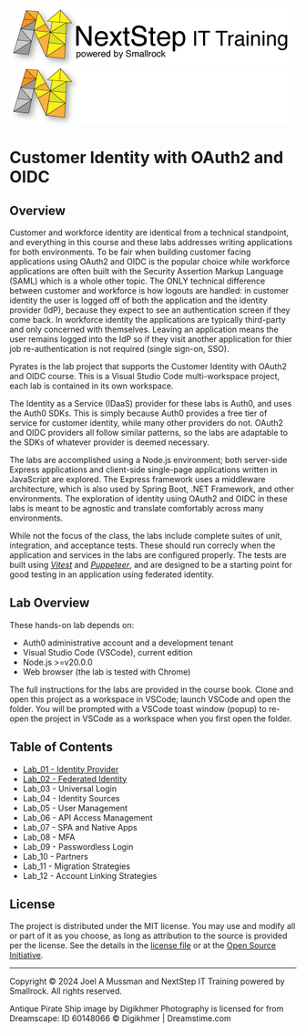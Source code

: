![Banner Light](./assets/images/nsbanner-light.png#gh-light-mode-only)
![banner Dark](./assets/images/nsbanner-dark.png#gh-dark-mode-only)

# Customer Identity with OAuth2 and OIDC

## Overview

Customer and workforce identity are identical from a technical standpoint, and
everything in this course and these labs addresses writing applications for both environments.
To be fair when building customer facing applications using OAuth2 and OIDC is the popular choice while
workforce applications are often built with the Security Assertion Markup Language (SAML) which is a whole other topic.
The ONLY technical difference between customer and workforce is how logouts are handled:
in customer identity the user is logged off of both the application and the identity provider (IdP), because they
expect to see an authentication screen if they come back.
In workforce identity the applications are typically third-party and only concerned with themselves.
Leaving an application means the user remains logged into the IdP so if they visit another application for thier job
re-authentication is not required (single sign-on, SSO).

Pyrates is the lab project that supports the Customer Identity with OAuth2 and OIDC course.
This is a Visual Studio Code multi-workspace project, each lab is contained in its own workspace.

The Identity as a Service (IDaaS) provider for these labs is Auth0, and uses the Auth0 SDKs.
This is simply because Auth0 provides a free tier of service for customer identity, while many other providers do not.
OAuth2 and OIDC providers all follow similar patterns, so the labs are adaptable to the SDKs
of whatever provider is deemed necessary.

The labs are accomplished using a Node.js environment; both server-side Express applications and
client-side single-page applications written in JavaScript are explored.
The Express framework uses a middleware architecture, which is also used by Spring Boot, .NET Framework, and
other environments.
The exploration of identity using OAuth2 and OIDC in these labs is meant to be agnostic and translate
comfortably across many environments.

While not the focus of the class, the labs include complete suites of unit, integration, and acceptance tests.
These should run correcly when the application and services in the labs are configured properly.
The tests are built using [*Vitest*](https://vitest.dev/) and [*Puppeteer*](https://pptr.dev/),
and are designed to be a starting point for good testing in an application using federated identity.

## Lab Overview

These hands-on lab depends on:
* Auth0 administrative account and a development tenant
* Visual Studio Code (VSCode), current edition
* Node.js >=v20.0.0
* Web browser (the lab is tested with Chrome)

The full instructions for the labs are provided in the course book.
Clone and open this project as a workspace in VSCode; launch VSCode and open the folder.
You will be prompted with a VSCode toast window (popup) to re-open the project in VSCode as a workspace when you first
open the folder.

## Table of Contents

* [Lab_01 - Identity Provider](./Lab_01%20-%20Identity%20Provider/)
* [Lab_02 - Federated Identity](./Lab_02%20-%20Federated%20Identity/)
* Lab_03 - Universal Login
* Lab_04 - Identity Sources
* Lab_05 - User Management
* Lab_06 - API Access Management
* Lab_07 - SPA and Native Apps
* Lab_08 - MFA
* Lab_09 - Passwordless Login
* Lab_10 - Partners
* Lab_11 - Migration Strategies
* Lab_12 - Account Linking Strategies

## License

The project is distributed under the MIT license. You may use and modify all or part of it as you choose, as long as attribution to the source is provided per the license. See the details in the [license file](./LICENSE.md) or at the [Open Source Initiative](https://opensource.org/licenses/MIT).


<hr>
Copyright © 2024 Joel A Mussman and NextStep IT Training powered by Smallrock. All rights reserved.

Antique Pirate Ship image by Digikhmer Photography is licensed for from Dreamscape: ID 60148066 © Digikhmer | Dreamstime.com